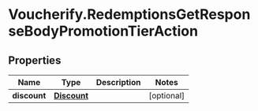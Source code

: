 # Voucherify.RedemptionsGetResponseBodyPromotionTierAction

## Properties

Name | Type | Description | Notes
------------ | ------------- | ------------- | -------------
**discount** | [**Discount**](Discount.md) |  | [optional] 


